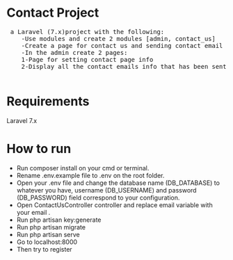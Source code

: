 <h1>Contact Project</h1>
   <pre> a Laravel (7.x)project with the following:
    -Use modules and create 2 modules [admin, contact_us]
    -Create a page for contact us and sending contact email by Mailable
    -In the admin create 2 pages:
    1-Page for setting contact page info
    2-Display all the contact emails info that has been sent
   </pre>
<h1> Requirements </h1>
   <p> Laravel 7.x </p>
<h1> How to run </h1> 
<ul>
<li> Run composer install on your cmd or terminal. </li>
<li> Rename .env.example file to .env on the root folder. </li>
<li> Open your .env file and change the database name (DB_DATABASE) to whatever you have, username (DB_USERNAME) and password (DB_PASSWORD) field correspond to your configuration. </li>
<li>  Open ContactUsController controller and replace email variable with your email . </li>
<li> Run php artisan key:generate </li>
<li> Run php artisan migrate </li>
<li> Run php artisan serve </li>
<li> Go to localhost:8000 </li>
<li> Then try to register </li>
   </ul>
